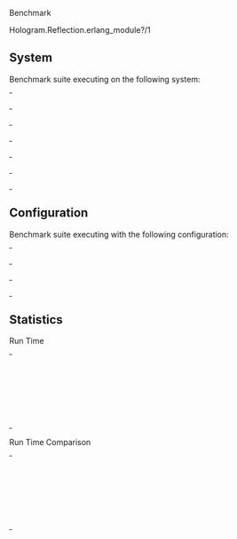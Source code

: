 Benchmark

Hologram.Reflection.erlang_module?/1

## System

Benchmark suite executing on the following system:

<table style="width: 1%">
  <tr>
    <th style="width: 1%; white-space: nowrap">Operating System</th>
    <td>macOS</td>
  </tr><tr>
    <th style="white-space: nowrap">CPU Information</th>
    <td style="white-space: nowrap">Apple M1 Pro</td>
  </tr><tr>
    <th style="white-space: nowrap">Number of Available Cores</th>
    <td style="white-space: nowrap">10</td>
  </tr><tr>
    <th style="white-space: nowrap">Available Memory</th>
    <td style="white-space: nowrap">16 GB</td>
  </tr><tr>
    <th style="white-space: nowrap">Elixir Version</th>
    <td style="white-space: nowrap">1.18.2</td>
  </tr><tr>
    <th style="white-space: nowrap">Erlang Version</th>
    <td style="white-space: nowrap">27.2.4</td>
  </tr>
</table>

## Configuration

Benchmark suite executing with the following configuration:

<table style="width: 1%">
  <tr>
    <th style="width: 1%">:time</th>
    <td style="white-space: nowrap">10 s</td>
  </tr><tr>
    <th>:parallel</th>
    <td style="white-space: nowrap">1</td>
  </tr><tr>
    <th>:warmup</th>
    <td style="white-space: nowrap">2 s</td>
  </tr>
</table>

## Statistics



Run Time

<table style="width: 1%">
  <tr>
    <th>Name</th>
    <th style="text-align: right">IPS</th>
    <th style="text-align: right">Average</th>
    <th style="text-align: right">Devitation</th>
    <th style="text-align: right">Median</th>
    <th style="text-align: right">99th&nbsp;%</th>
  </tr>

  <tr>
    <td style="white-space: nowrap">is not atom</td>
    <td style="white-space: nowrap; text-align: right">29.18 M</td>
    <td style="white-space: nowrap; text-align: right">34.27 ns</td>
    <td style="white-space: nowrap; text-align: right">&plusmn;6396.00%</td>
    <td style="white-space: nowrap; text-align: right">42 ns</td>
    <td style="white-space: nowrap; text-align: right">42 ns</td>
  </tr>

  <tr>
    <td style="white-space: nowrap">is Elixir module</td>
    <td style="white-space: nowrap; text-align: right">6.18 M</td>
    <td style="white-space: nowrap; text-align: right">161.76 ns</td>
    <td style="white-space: nowrap; text-align: right">&plusmn;20119.30%</td>
    <td style="white-space: nowrap; text-align: right">125 ns</td>
    <td style="white-space: nowrap; text-align: right">250 ns</td>
  </tr>

  <tr>
    <td style="white-space: nowrap">is Erlang module</td>
    <td style="white-space: nowrap; text-align: right">4.51 M</td>
    <td style="white-space: nowrap; text-align: right">221.75 ns</td>
    <td style="white-space: nowrap; text-align: right">&plusmn;20230.03%</td>
    <td style="white-space: nowrap; text-align: right">125 ns</td>
    <td style="white-space: nowrap; text-align: right">250 ns</td>
  </tr>

  <tr>
    <td style="white-space: nowrap">is atom</td>
    <td style="white-space: nowrap; text-align: right">0.0762 M</td>
    <td style="white-space: nowrap; text-align: right">13129.84 ns</td>
    <td style="white-space: nowrap; text-align: right">&plusmn;117.62%</td>
    <td style="white-space: nowrap; text-align: right">12250 ns</td>
    <td style="white-space: nowrap; text-align: right">21917 ns</td>
  </tr>

</table>


Run Time Comparison

<table style="width: 1%">
  <tr>
    <th>Name</th>
    <th style="text-align: right">IPS</th>
    <th style="text-align: right">Slower</th>
  <tr>
    <td style="white-space: nowrap">is not atom</td>
    <td style="white-space: nowrap;text-align: right">29.18 M</td>
    <td>&nbsp;</td>
  </tr>

  <tr>
    <td style="white-space: nowrap">is Elixir module</td>
    <td style="white-space: nowrap; text-align: right">6.18 M</td>
    <td style="white-space: nowrap; text-align: right">4.72x</td>
  </tr>

  <tr>
    <td style="white-space: nowrap">is Erlang module</td>
    <td style="white-space: nowrap; text-align: right">4.51 M</td>
    <td style="white-space: nowrap; text-align: right">6.47x</td>
  </tr>

  <tr>
    <td style="white-space: nowrap">is atom</td>
    <td style="white-space: nowrap; text-align: right">0.0762 M</td>
    <td style="white-space: nowrap; text-align: right">383.08x</td>
  </tr>

</table>